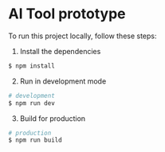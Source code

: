 # AI Tool prototype

To run this project locally, follow these steps:

1. Install the dependencies

```bash
$ npm install
```

2. Run in development mode

```bash
# development
$ npm run dev
```

3. Build for production

```bash
# production
$ npm run build
```
